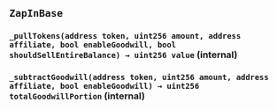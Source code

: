 ## `ZapInBase`






### `_pullTokens(address token, uint256 amount, address affiliate, bool enableGoodwill, bool shouldSellEntireBalance) → uint256 value` (internal)





### `_subtractGoodwill(address token, uint256 amount, address affiliate, bool enableGoodwill) → uint256 totalGoodwillPortion` (internal)






